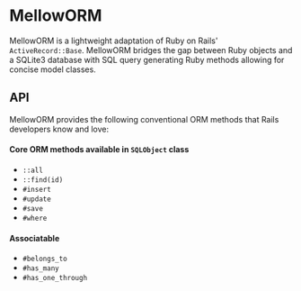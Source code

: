 # MellowORM

MellowORM is a lightweight adaptation of Ruby on Rails' `ActiveRecord::Base`. MellowORM bridges the gap between Ruby objects and a SQLite3 database with SQL query generating Ruby methods allowing for concise model classes.

## API

MellowORM provides the following conventional ORM methods that Rails developers know and love:

#### Core ORM methods available in `SQLObject` class
- `::all`
- `::find(id)`
- `#insert`
- `#update`
- `#save`
- `#where`

#### Associatable

- `#belongs_to`
- `#has_many`
- `#has_one_through`
